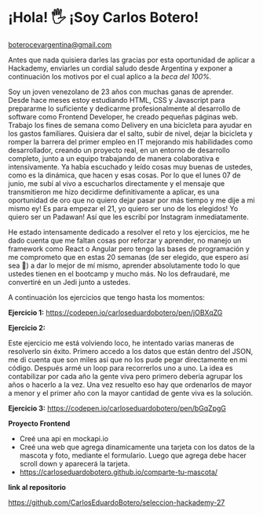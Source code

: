 # ¡Hola! 🖐 ¡Soy Carlos Botero!

boterocevargentina@gmail.com

Antes que nada quisiera darles las gracias por esta oportunidad de aplicar a Hackademy, enviarles un cordial saludo desde Argentina y exponer a continuación los motivos por el cual aplico a la _beca del 100%._

Soy un joven venezolano de 23 años con muchas ganas de aprender. Desde hace meses estoy estudiando HTML, CSS y Javascript para prepararme lo suficiente y dedicarme profesionalmente al desarrollo de software como Frontend Developer, he creado pequeñas páginas web. Trabajo los fines de semana como Delivery en una bicicleta para ayudar en los gastos familiares. Quisiera dar el salto, subir de nivel, dejar la bicicleta y romper la barrera del primer empleo en IT mejorando mis habilidades como desarrollador, creando un proyecto real, en un entorno de desarrollo completo, junto a un equipo trabajando de manera colaborativa e intensivamente. Ya había escuchado y leído cosas muy buenas de ustedes, como es la dinámica, que hacen y esas cosas. Por lo que el lunes 07 de junio, me subí al vivo a escucharlos directamente y el mensaje que transmitieron me hizo decidirme definitivamente a aplicar, es una oportunidad de oro que no quiero dejar pasar por más tiempo y me dije a mi mismo ey! Es para empezar el 21, yo quiero ser uno de los elegidos! Yo quiero ser un Padawan! Así que les escribí por Instagram inmediatamente.

He estado intensamente dedicado a resolver el reto y los ejercicios, me he dado cuenta que me faltan cosas por reforzar y aprender, no manejo un framework como React o Angular pero tengo las bases de programación y me comprometo que en estas 20 semanas (de ser elegido, que espero así sea 💪) a dar lo mejor de mí mismo, aprender absolutamente todo lo que ustedes tienen en el bootcamp y mucho más. No los defraudaré, me convertiré en un Jedi junto a ustedes.

A continuación los ejercicios que tengo hasta los momentos:

**Ejercicio 1:**
https://codepen.io/carloseduardobotero/pen/jOBXqZG

**Ejercicio 2:**

Este ejercicio me está volviendo loco, he intentado varias maneras de resolverlo sin éxito. Primero accedo a los datos que están dentro del JSON, me di cuenta que son miles así que no los pude pegar directamente en mi código. Después armé un loop para recorrerlos uno a uno. La idea es contabilizar por cada año la gente viva pero primero debería agrupar los años o hacerlo a la vez. Una vez resuelto eso hay que ordenarlos de mayor a menor y el primer año con la mayor cantidad de gente viva es la solución.

**Ejercicio 3:**
https://codepen.io/carloseduardobotero/pen/bGqZpgG

**Proyecto Frontend**

- Creé una api en mockapi.io
- Creé una web que agrega dinamicamente una tarjeta con los datos de la mascota y foto, mediante el formulario. Luego que agrega debe hacer scroll down y aparecerá la tarjeta.
- https://carloseduardobotero.github.io/comparte-tu-mascota/

**link al repositorio**

https://github.com/CarlosEduardoBotero/seleccion-hackademy-27

